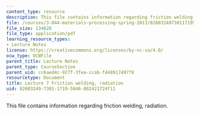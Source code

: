 ```yaml
---
content_type: resource
description: This file contains information regarding friction welding, radiation.
file: /courses/3-044-materials-processing-spring-2013/82603249730117195846882421724f11_MIT3_044S13_Lec07.pdf
file_size: 134628
file_type: application/pdf
learning_resource_types:
- Lecture Notes
license: https://creativecommons.org/licenses/by-nc-sa/4.0/
ocw_type: OCWFile
parent_title: Lecture Notes
parent_type: CourseSection
parent_uid: cc6aed4c-927f-3fea-ccab-f448917497f8
resourcetype: Document
title: Lecture 7 Friction welding, radiation
uid: 82603249-7301-1719-5846-882421724f11
---
```

This file contains information regarding friction welding, radiation.